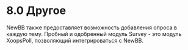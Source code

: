 # 8.0 Другое

NewBB также предоставляет возможность добавления опроса в каждую тему. Пробный и одобренный модуль Survey - это модуль XoopsPoll, позволяющий интегрироваться с NewBB.